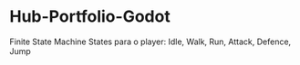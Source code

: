 # Hub-Portfolio-Godot


Finite State Machine
States para o player: Idle, Walk, Run, Attack, Defence, Jump
